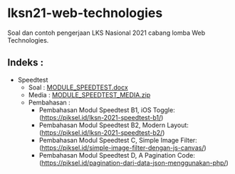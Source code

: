 # lksn21-web-technologies

Soal dan contoh pengerjaan LKS Nasional 2021 cabang lomba Web Technologies.

## Indeks :

- Speedtest
  - Soal : [MODULE_SPEEDTEST.docx](speedtest/MODULE_SPEEDTEST.docx)
  - Media : [MODULE_SPEEDTEST_MEDIA.zip](speedtest/MODULE_SPEEDTEST_MEDIA.zip)
  - Pembahasan :
    - Pembahasan Modul Speedtest B1, iOS Toggle: (https://piksel.id/lksn-2021-speedtest-b1/)
    - Pembahasan Modul Speedtest B2, Modern Layout: (https://piksel.id/lksn-2021-speedtest-b2/)
    - Pembahasan Modul Speedtest C, Simple Image Filter: (https://piksel.id/simple-image-filter-dengan-js-canvas/)
    - Pembahasan Modul Speedtest D, A Pagination Code: (https://piksel.id/pagination-dari-data-json-menggunakan-php/)
